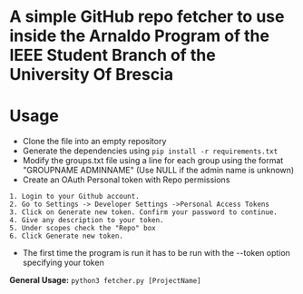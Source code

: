 # A simple GitHub repo fetcher to use inside the Arnaldo Program of the IEEE Student Branch of the University Of Brescia

# Usage
* Clone the file into an empty repository
* Generate the dependencies using ```pip install -r requirements.txt```
* Modify the groups.txt file using a line for each group using the format "GROUPNAME ADMINNAME" (Use NULL if the admin name is unknown)
* Create an OAuth Personal token with Repo permissions 

```
1. Login to your Github account.
2. Go to Settings -> Developer Settings ->Personal Access Tokens
3. Click on Generate new token. Confirm your password to continue.
4. Give any description to your token.
5. Under scopes check the "Repo" box
6. Click Generate new token.
```

* The first time the program is run it has to be run with the --token option specifying your token

**General Usage:**
```python3 fetcher.py [ProjectName]```
